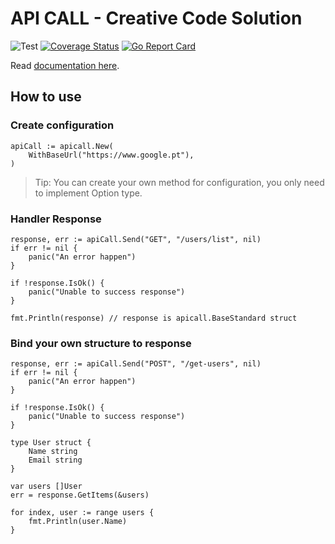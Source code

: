 # API CALL - Creative Code Solution    

![Test](https://github.com/gravataLonga/api-call/workflows/Test/badge.svg?branch=master)
[![Coverage Status](https://coveralls.io/repos/github/gravataLonga/api-call/badge.svg?branch=master)](https://coveralls.io/github/gravataLonga/api-call?branch=master)
[![Go Report Card](https://goreportcard.com/badge/github.com/gravatalonga/api-call)](https://goreportcard.com/badge/github.com/gravatalonga/api-call)   

Read [documentation here](https://pkg.go.dev/mod/github.com/gravataLonga/api-call).

## How to use  

### Create configuration

```
apiCall := apicall.New(
    WithBaseUrl("https://www.google.pt"),
)
```

> Tip: You can create your own method for configuration, you only need to implement Option type.  

### Handler Response  

```
response, err := apiCall.Send("GET", "/users/list", nil)  
if err != nil {
    panic("An error happen")
}

if !response.IsOk() {
    panic("Unable to success response")
}

fmt.Println(response) // response is apicall.BaseStandard struct
```

### Bind your own structure to response  

```
response, err := apiCall.Send("POST", "/get-users", nil)
if err != nil {
    panic("An error happen")
}

if !response.IsOk() {
    panic("Unable to success response")
}

type User struct {
    Name string
    Email string
}

var users []User
err = response.GetItems(&users)

for index, user := range users {
    fmt.Println(user.Name)
}
```


